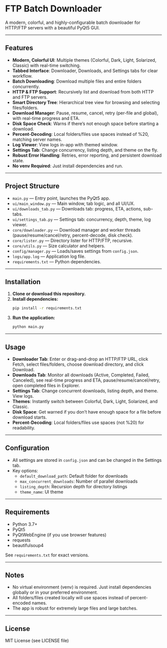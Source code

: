 # FTP Batch Downloader

A modern, colorful, and highly-configurable batch downloader for HTTP/FTP servers with a beautiful PyQt5 GUI.

---

## Features

- **Modern, Colorful UI**: Multiple themes (Colorful, Dark, Light, Solarized, Classic) with real-time switching.
- **Tabbed Interface**: Downloader, Downloads, and Settings tabs for clear workflow.
- **Batch Downloading**: Download multiple files and entire folders concurrently.
- **HTTP & FTP Support**: Recursively list and download from both HTTP and FTP servers.
- **Smart Directory Tree**: Hierarchical tree view for browsing and selecting files/folders.
- **Download Manager**: Pause, resume, cancel, retry (per-file and global), with real-time progress and ETA.
- **Disk Space Check**: Warns if there’s not enough space before starting a download.
- **Percent-Decoding**: Local folders/files use spaces instead of %20, matching server names.
- **Log Viewer**: View logs in-app with themed window.
- **Settings Tab**: Change concurrency, listing depth, and theme on the fly.
- **Robust Error Handling**: Retries, error reporting, and persistent download state.
- **No venv Required**: Just install dependencies and run.

---

## Project Structure

- `main.py` — Entry point, launches the PyQt5 app.
- `ui/main_window.py` — Main window, tab logic, and all UI/UX.
- `ui/downloads_tab.py` — Downloads tab: progress, ETA, actions, sub-tabs.
- `ui/settings_tab.py` — Settings tab: concurrency, depth, theme, log viewer.
- `core/downloader.py` — Download manager and worker threads (pause/resume/cancel/retry, percent-decode, disk check).
- `core/lister.py` — Directory lister for HTTP/FTP, recursive.
- `core/utils.py` — Size calculator and helpers.
- `config/manager.py` — Loads/saves settings from `config.json`.
- `logs/app.log` — Application log file.
- `requirements.txt` — Python dependencies.

---

## Installation

1. **Clone or download this repository.**
2. **Install dependencies:**
   ```bash
   pip install -r requirements.txt
   ```
3. **Run the application:**
   ```bash
   python main.py
   ```

---

## Usage

- **Downloader Tab**: Enter or drag-and-drop an HTTP/FTP URL, click Fetch, select files/folders, choose download directory, and click Download.
- **Downloads Tab**: Monitor all downloads (Active, Completed, Failed, Canceled), see real-time progress and ETA, pause/resume/cancel/retry, open completed files in Explorer.
- **Settings Tab**: Change concurrent downloads, listing depth, and theme. View logs.
- **Themes**: Instantly switch between Colorful, Dark, Light, Solarized, and Classic.
- **Disk Space**: Get warned if you don’t have enough space for a file before download starts.
- **Percent-Decoding**: Local folders/files use spaces (not %20) for readability.

---

## Configuration

- All settings are stored in `config.json` and can be changed in the Settings tab.
- Key options:
  - `default_download_path`: Default folder for downloads
  - `max_concurrent_downloads`: Number of parallel downloads
  - `listing_depth`: Recursion depth for directory listings
  - `theme_name`: UI theme

---

## Requirements

- Python 3.7+
- PyQt5
- PyQtWebEngine (if you use browser features)
- requests
- beautifulsoup4

See `requirements.txt` for exact versions.

---

## Notes

- No virtual environment (venv) is required. Just install dependencies globally or in your preferred environment.
- All folders/files created locally will use spaces instead of percent-encoded names.
- The app is robust for extremely large files and large batches.

---

## License

MIT License (see LICENSE file) 